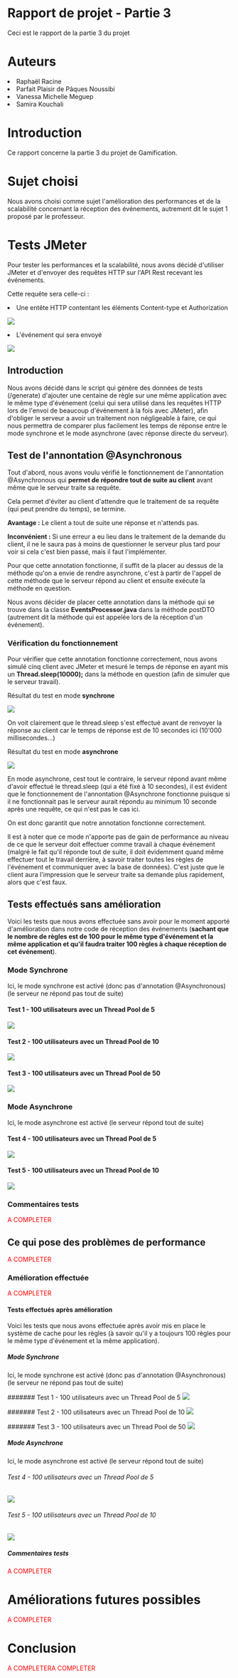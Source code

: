 # Rapport de projet - Partie 3
Ceci est le rapport de la partie 3 du projet

# Auteurs
<li>Raphaël Racine
<li>Parfait Plaisir de Pâques Noussibi
<li>Vanessa Michelle Meguep
<li>Samira Kouchali

# Introduction
Ce rapport concerne la partie 3 du projet de Gamification.

# Sujet choisi
Nous avons choisi comme sujet l'amélioration des performances et de la scalabilité concernant la réception des événements, autrement dit le sujet 1 proposé par le professeur.

# Tests JMeter
Pour tester les performances et la scalabilité, nous avons décidé d'utiliser JMeter et d'envoyer des requêtes HTTP sur l'API Rest recevant les événements.

Cette requête sera celle-ci :

<li> Une entête HTTP contentant les éléments Content-type et Authorization

![](pictures/Entete_HTTP.PNG)

<li> L'événement qui sera envoyé

![](pictures/Requete_HTTP.PNG)

## Introduction
Nous avons décidé dans le script qui génère des données de tests (/generate) d'ajouter une centaine de règle sur une même application avec le même type d'événement (celui qui sera utilisé dans les requêtes HTTP lors de l'envoi de beaucoup d'événement à la fois avec JMeter), afin d'obliger le serveur a avoir un traitement non négligeable à faire, ce qui nous permettra de comparer plus facilement les temps de réponse entre le mode synchrone et le mode asynchrone (avec réponse directe du serveur).

## Test de l'annontation @Asynchronous
Tout d'abord, nous avons voulu vérifié le fonctionnement de l'annontation @Asynchronous qui <b>permet de répondre tout de suite au client</b> avant même que le serveur traite sa requête.

Cela permet d'éviter au client d'attendre que le traitement de sa requête (qui peut prendre du temps), se termine.

<b>Avantage :</b> Le client a tout de suite une réponse et n'attends pas.

<b>Inconvénient :</b> Si une erreur a eu lieu dans le traitement de la demande du client, il ne le saura pas à moins de questionner le serveur plus tard pour voir si cela c'est bien passé, mais il faut l'implémenter.

Pour que cette annotation fonctionne, il suffit de la placer au dessus de la méthode qu'on a envie de rendre asynchrone, c'est à partir de l'appel de cette méthode que le serveur répond au client et ensuite exécute la méthode en question.

Nous avons décider de placer cette annotation dans la méthode qui se trouve dans la classe <b>EventsProcessor.java</b> dans la méthode postDTO (autrement dit la méthode qui est appelée lors de la réception d'un événement).

### Vérification du fonctionnement
Pour vérifier que cette annotation fonctionne correctement, nous avons simulé cinq client avec JMeter et mesuré le temps de réponse en ayant mis un <b>Thread.sleep(10000);</b> dans la méthode en question (afin de simuler que le serveur travail).

Résultat du test en mode <b>synchrone</b>

![](/pictures/picturesPartie3/Sync5user.PNG)

On voit clairement que le thread.sleep s'est effectué avant de renvoyer la réponse au client car le temps de réponse est de 10 secondes ici (10'000 millisecondes...)

Résultat du test en mode <b>asynchrone</b>

![](/pictures/picturesPartie3/Async5user.PNG)

En mode asynchrone, cest tout le contraire, le serveur répond avant même d'avoir effectué le thread.sleep (qui a été fixé à 10 secondes), il est évident que le fonctionnement de l'annontation @Asynchrone fonctionne puisque si il ne fonctionnait pas le serveur aurait répondu au minimum 10 seconde après une requête, ce qui n'est pas le cas ici.

On est donc garantit que notre annotation fonctionne correctement.

Il est à noter que ce mode n'apporte pas de gain de performance au niveau de ce que le serveur doit effectuer comme travail à chaque événement (malgré le fait qu'il réponde tout de suite, il doit évidemment quand même effectuer tout le travail derrière, à savoir traiter toutes les règles de l'événement et communiquer avec la base de données). C'est juste que le client aura l'impression que le serveur traite sa demande plus rapidement, alors que c'est faux.

## Tests effectués sans amélioration
Voici les tests que nous avons effectuée sans avoir pour le moment apporté d'amélioration dans notre code de réception des événements (<b>sachant que le nombre de règles est de 100 pour le même type d'événement et la même application et qu'il faudra traiter 100 règles à chaque réception de cet événement</b>).

### Mode Synchrone
Ici, le mode synchrone est activé (donc pas d'annotation @Asynchronous) (le serveur ne répond pas tout de suite)

#### Test 1 - 100 utilisateurs avec un Thread Pool de 5
![](/pictures/picturesPartie3/VersionSansCache/Sync/Pool5.PNG)

#### Test 2 - 100 utilisateurs avec un Thread Pool de 10
![](/pictures/picturesPartie3/VersionSansCache/Sync/Pool10.PNG)

#### Test 3 - 100 utilisateurs avec un Thread Pool de 50
![](/pictures/picturesPartie3/VersionSansCache/Sync/Pool50.PNG)

### Mode Asynchrone
Ici, le mode asynchrone est activé (le serveur répond tout de suite)

#### Test 4 - 100 utilisateurs avec un Thread Pool de 5
![](/pictures/picturesPartie3/VersionSansCache/Async/Pool5.PNG)

#### Test 5 - 100 utilisateurs avec un Thread Pool de 10
![](/pictures/picturesPartie3/VersionSansCache/Async/Pool10.PNG)

### Commentaires tests
<font color=red>A COMPLETER</font>


## Ce qui pose des problèmes de performance
<font color=red>A COMPLETER</font>

### Amélioration effectuée
<font color=red>A COMPLETER</font>

#### Tests effectués après amélioration
Voici les tests que nous avons effectuée après avoir mis en place le système de cache pour les règles (à savoir qu'il y a toujours 100 règles pour le même type d'événement et la même application).

##### Mode Synchrone
Ici, le mode synchrone est activé (donc pas d'annotation @Asynchronous) (le serveur ne répond pas tout de suite)

####### Test 1 - 100 utilisateurs avec un Thread Pool de 5
![](/pictures/picturesPartie3/VersionAvecCache/Sync/Pool5.PNG)

####### Test 2 - 100 utilisateurs avec un Thread Pool de 10
![](/pictures/picturesPartie3/VersionAvecCache/Sync/Pool10.PNG)

####### Test 3 - 100 utilisateurs avec un Thread Pool de 50
![](/pictures/picturesPartie3/VersionAvecCache/Sync/Pool50.PNG)

##### Mode Asynchrone
Ici, le mode asynchrone est activé (le serveur répond tout de suite)

###### Test 4 - 100 utilisateurs avec un Thread Pool de 5
![](/pictures/picturesPartie3/VersionAvecCache/Async/Pool5.PNG)

###### Test 5 - 100 utilisateurs avec un Thread Pool de 10
![](/pictures/picturesPartie3/VersionAvecCache/Async/Pool10.PNG)

##### Commentaires tests
<font color=red>A COMPLETER</font>

# Améliorations futures possibles
<font color=red>A COMPLETER</font>


# Conclusion
<font color=red>A COMPLETER</font><font color=red>A COMPLETER</font>